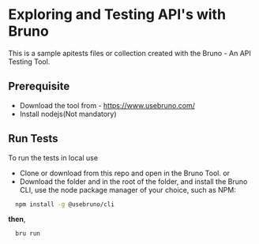 # Exploring and Testing API's with Bruno

This is a sample apitests files or collection created with the Bruno - An API Testing Tool.

## Prerequisite

* Download the tool from - https://www.usebruno.com/
* Install nodejs(Not mandatory)


## Run Tests

To run the tests in local use
* Clone or download from this repo and open in the Bruno Tool.
 or
* Download the folder and in the root of the folder, and install the Bruno CLI, use the node package manager of your choice, such as NPM:

```bash
  npm install -g @usebruno/cli
```
**then**,

```bash
  bru run
```
